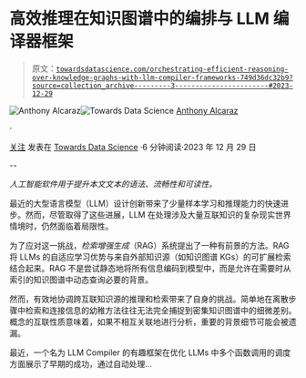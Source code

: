 # **高效推理在知识图谱中的编排与 LLM 编译器框架**

> 原文：[`towardsdatascience.com/orchestrating-efficient-reasoning-over-knowledge-graphs-with-llm-compiler-frameworks-749d36dc32b9?source=collection_archive---------3-----------------------#2023-12-29`](https://towardsdatascience.com/orchestrating-efficient-reasoning-over-knowledge-graphs-with-llm-compiler-frameworks-749d36dc32b9?source=collection_archive---------3-----------------------#2023-12-29)

[](https://medium.com/@alcarazanthony1?source=post_page-----749d36dc32b9--------------------------------)![Anthony Alcaraz](https://medium.com/@alcarazanthony1?source=post_page-----749d36dc32b9--------------------------------)[](https://towardsdatascience.com/?source=post_page-----749d36dc32b9--------------------------------)![Towards Data Science](https://towardsdatascience.com/?source=post_page-----749d36dc32b9--------------------------------) [Anthony Alcaraz](https://medium.com/@alcarazanthony1?source=post_page-----749d36dc32b9--------------------------------)

·

[关注](https://medium.com/m/signin?actionUrl=https%3A%2F%2Fmedium.com%2F_%2Fsubscribe%2Fuser%2F30bc9ffd2f4b&operation=register&redirect=https%3A%2F%2Ftowardsdatascience.com%2Forchestrating-efficient-reasoning-over-knowledge-graphs-with-llm-compiler-frameworks-749d36dc32b9&user=Anthony+Alcaraz&userId=30bc9ffd2f4b&source=post_page-30bc9ffd2f4b----749d36dc32b9---------------------post_header-----------) 发表在 [Towards Data Science](https://towardsdatascience.com/?source=post_page-----749d36dc32b9--------------------------------) ·6 分钟阅读·2023 年 12 月 29 日[](https://medium.com/m/signin?actionUrl=https%3A%2F%2Fmedium.com%2F_%2Fvote%2Ftowards-data-science%2F749d36dc32b9&operation=register&redirect=https%3A%2F%2Ftowardsdatascience.com%2Forchestrating-efficient-reasoning-over-knowledge-graphs-with-llm-compiler-frameworks-749d36dc32b9&user=Anthony+Alcaraz&userId=30bc9ffd2f4b&source=-----749d36dc32b9---------------------clap_footer-----------)

--

[](https://medium.com/m/signin?actionUrl=https%3A%2F%2Fmedium.com%2F_%2Fbookmark%2Fp%2F749d36dc32b9&operation=register&redirect=https%3A%2F%2Ftowardsdatascience.com%2Forchestrating-efficient-reasoning-over-knowledge-graphs-with-llm-compiler-frameworks-749d36dc32b9&source=-----749d36dc32b9---------------------bookmark_footer-----------)

*人工智能软件用于提升本文文本的语法、流畅性和可读性。*

最近的大型语言模型（LLM）设计创新带来了少量样本学习和推理能力的快速进步。然而，尽管取得了这些进展，LLM 在处理涉及大量互联知识的复杂现实世界情境时，仍然面临着局限性。

为了应对这一挑战，*检索增强生成*（RAG）系统提出了一种有前景的方法。RAG 将 LLMs 的自适应学习优势与来自外部知识源（如知识图谱 KGs）的可扩展检索结合起来。RAG 不是尝试静态地将所有信息编码到模型中，而是允许在需要时从索引的知识图谱中动态查询必要的背景。

然而，有效地协调跨互联知识源的推理和检索带来了自身的挑战。简单地在离散步骤中检索和连接信息的幼稚方法往往无法完全捕捉到密集知识图谱中的细微差别。概念的互联性质意味着，如果不相互关联地进行分析，重要的背景细节可能会被遗漏。

最近，一个名为 LLM Compiler 的有趣框架在优化 LLMs 中多个函数调用的调度方面展示了早期的成功，通过自动处理…
